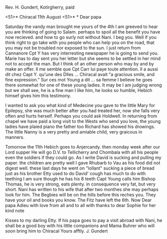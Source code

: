 Rev. H. Gundert, Kotirgherry, paid

<51>* Chiracal 11th August <51>*
 <Monday>*
Dear papa

Saturday the vandy man brought me yours of the 4th I am greeved to hear you are thinking of going to Salam. perhaps to spoil all the benefit you have now recieved. and how to go surly not without Nani. I beg you. Well if you think right to go take with you people who can help you on the road, that you may not be troubled nor exposed to the sun. I just return from Cannanore Cpt Y has very interresting newspaper he is going to send you. Marie has to day sent you her letter but she seems to be settled in her mind not to accept the man. But I think of an other person who may by and by make an offer. Il me semble que Cpt Carr lui paye toute attention. Il a aussi dit chez Capt Y. qu'une des Dlles … Chiracal avait "a gracious smile, and fine expression." Sur ces mot Young a dit … sa femme I believe he goes there somewhat for one of these young ladies. It may be I am judging wrong but we shall see, he is a fine man I like him, he looks so humble, Hebich himsef gives him this testimony.

I wanted to ask you what kind of Medecine you gave to the little Mary for Epilepsy, she was much better after you had treated her, now she falls very often and hurts herself. Perhaps you could ask Holdwell. In returning from chapel we have paid a long visit to the Wests who send you love, the young ladies have plaied piano the father too Richard has showed his drowings. The little Nanny is a very pretty and amiable child, very graicous in manners.

Tomorrow the 11th Hebich goes to Anjercandy. then monday week after our Lord supper He will go D.V. to Tellicherry and Chombala with all his people even the soldiers if they could go. As I write David is sucking and pulling my paper. the children are pretty well I gave Rhubarb to Vau as his food did not digest well. these last days he went on "lollant" sucking a piece of bread just as his brother Etty used to do David' cough has much to do with teething I am sure though he has his 8 teeth Capt Young calls him Bishop Thomas, he is very strong, eats plenty. in consequence very fat, but very short. Nani has written to his wife that after two monthes she may perhaps look for him. The Begbies will be on the hills before this reches you. They have your oil and books you know. The Fitz have left the 6th. 
Now Dear papa Adieu with love from all and to all with thanks to dear Sophie for her kind note

Kisses to my darling Etty. If his papa goes to pay a visit abroad with Nani, he shall be a good boy with his little companions and Mama Buhrer who will soon bring him to Chiracal
 Yours afftly.
 J. Gundert

